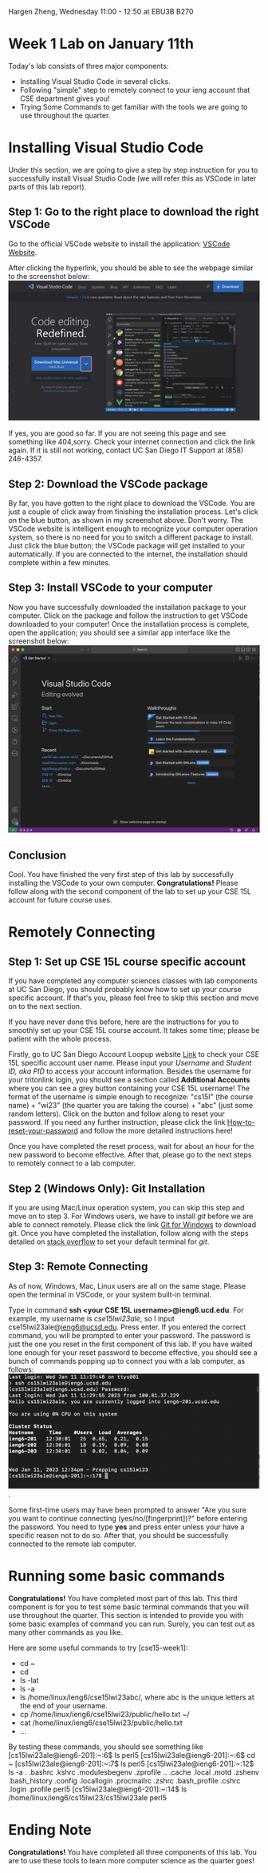 Hargen Zheng, Wednesday 11:00 - 12:50 at EBU3B B270

# Week 1 Lab on January 11th 
Today's lab consists of three major components:
* Installing Visual Studio Code in several clicks.
* Following "simple" step to remotely connect to your ieng account that CSE department gives you!
* Trying Some Commands to get familiar with the tools we are going to use throughout the quarter.
# Installing Visual Studio Code
Under this section, we are going to give a step by step instruction for you to successfully install Visual Studio Code (we will refer this as VSCode in later parts of this lab report). 
## Step 1: Go to the right place to download the right VSCode
Go to the official VSCode website to install the application: [VSCode Website](https://code.visualstudio.com/). 

After clicking the hyperlink, you should be able to see the webpage similar to the screenshot below:
![Image](vscode-web.png)

If yes, you are good so far. If you are not seeing this page and see something like 404,sorry. Check your internet connection and click the link again. If it is still not working, contact UC San Diego IT Support at (858) 246-4357.

## Step 2: Download the VSCode package
By far, you have gotten to the right place to download the VSCode. You are just a couple of click away from finishing the installation process. 
Let's click on the blue button, as shown in my screenshot above. Don't worry. The VSCode website is intelligent enough to recognize your computer operation system, so there is no need for you to switch a different package to install. Just click the blue button; the VSCode package will get installed to your automatically. If you are connected to the internet, the installation should complete within a few minutes. 

## Step 3: Install VSCode to your computer
Now you have successfully downloaded the installation package to your computer. Click on the package and follow the instruction to get VSCode downloaded to your computer! Once the installation process is complete, open the application; you should see a similar app interface like the screenshot below:
![Image](vscode.png)

## Conclusion
Cool. You have finished the very first step of this lab by successfully installing the VSCode to your own computer. **Congratulations!** Please follow along with the second component of the lab to set up your CSE 15L account for future course uses.

# Remotely Connecting

## Step 1: Set up CSE 15L course specific account
If you have completed any computer sciences classes with lab components at UC San Diego, you should probably know how to set up your course specific account. If that's you, please feel free to skip this section and move on to the next section.

If you have never done this before, here are the instructions for you to smoothly set up your CSE 15L course account. It takes some time; please be patient with the whole process.

Firstly, go to UC San Diego Account Loopup website [Link](https://sdacs.ucsd.edu/~icc/index.php) to check your CSE 15L specific account user name. Please input your *Username* and *Student ID, aka PID* to access your account information. Besides the username for your tritonlink login, you should see a section called **Additional Accounts** where you can see a grey button containing your CSE 15L username! The format of the username is simple enough to recognize: "cs15l" (the course name) + "wi23" (the quarter you are taking the course) + "abc" (just some random letters). Click on the button and follow along to reset your password. If you need any further instruction, please click the link [How-to-reset-your-password](https://sdacs.ucsd.edu/~icc/index.php) and follow the more detailed instructions here!

Once you have completed the reset process, wait for about an hour for the new password to become effective. After that, please go to the next steps to remotely connect to a lab computer.

## Step 2 (Windows Only): Git Installation
If you are using Mac/Linux operation system, you can skip this step and move on to step 3. For Windows users, we have to install *git* before we are able to connect remotely. Please click the link [Git for Windows](https://gitforwindows.org/) to download git. Once you have completed the installation, follow along with the steps detailed on [stack overflow](https://stackoverflow.com/questions/42606837/how-do-i-use-bash-on-windows-from-the-visual-studio-code-integrated-terminal/50527994#50527994) to set your default terminal for *git*.

## Step 3: Remote Connecting
As of now, Windows, Mac, Linux users are all on the same stage. Please open the terminal in VSCode, or your system built-in terminal.

Type in command **ssh <your CSE 15L username>@ieng6.ucd.edu**. For example, my username is *cse15lwi23ale*, so I input cse15lwi23ale@ieng6@ucsd.edu. Press enter. If you entered the correct command, you will be prompted to enter your password. The password is just the one you reset in the first component of this lab. If you have waited lone enough for your reset password to become effective, you should see a bunch of commands popping up to connect you with a lab computer, as follows:
![image](command.png).

Some first-time users may have been prompted to answer "Are you sure you want to continue connecting (yes/no/[fingerprint])?" before entering the password. You need to type **yes** and press enter unless your have a specific reason not to do so. After that, you should be successfully connected to the remote lab computer. 

# Running some basic commands
**Congratulations!** You have completed most part of this lab. This third component is for you to test some basic terminal commands that you will use throughout the quarter. This section is intended to provide you with some basic examples of command you can run. Surely, you can test out as many other commands as you like. 

Here are some useful commands to try [cse15-week1]:
* cd ~
* cd
* ls -lat
* ls -a
* ls /home/linux/ieng6/cse15lwi23abc/, where abc is the unique letters at the end of your username.
* cp /home/linux/ieng6/cse15lwi23/public/hello.txt ~/
* cat /home/linux/ieng6/cse15lwi23/public/hello.txt
* ...

By testing these commands, you should see something like \
[cs15lwi23ale@ieng6-201]:~:6$ ls
perl5
[cs15lwi23ale@ieng6-201]:~:6$ cd ~
[cs15lwi23ale@ieng6-201]:~:7$ ls
perl5
[cs15lwi23ale@ieng6-201]:~:12$ ls -a
.              .bashrc  .kshrc       .modulesbegenv  .zprofile
..             .cache   .local       .motd           .zshenv
.bash_history  .config  .locallogin  .procmailrc     .zshrc
.bash_profile  .cshrc   .login       .profile        perl5
[cs15lwi23ale@ieng6-201]:~:14$ ls /home/linux/ieng6/cs15lwi23/cs15lwi23ale
perl5

# Ending Note
**Congratulations!** You have completed all three components of this lab. You are to use these tools to learn more computer science as the quarter goes!

